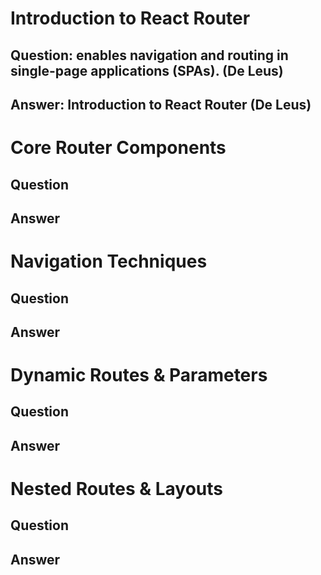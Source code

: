 # Introduction to React Router

## Question: enables navigation and routing in single-page applications (SPAs). (De Leus)

## Answer: Introduction to React Router (De Leus)




# Core Router Components

## Question

## Answer




# Navigation Techniques

## Question

## Answer




# Dynamic Routes & Parameters

## Question

## Answer




# Nested Routes & Layouts

## Question

## Answer